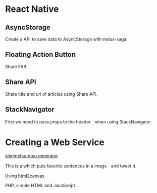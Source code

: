 # React Native

## AsyncStorage

Create a API to save data to AsyncStorage with redux-saga.

## Floating Action Button

Share FAB.

## Share API

Share title and url of articles using Share API.

## StackNavigator

First we need to pass props to the header　when using StackNavigator.

# Creating a Web Service

[shirimetsuretsu generator](http://sunnytj.php.xdomain.jp/shirimetsuretsu/)

This is a which puts favorite sentences in a image　and tweet it.

Using [html2canvas](https://html2canvas.hertzen.com/)

PHP, simple HTML and JavaScript.
